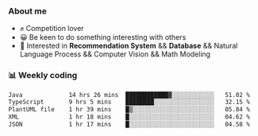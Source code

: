 ### About me

- ✊ Competition lover
- 😀 Be keen to do something interesting with others
- 🎈 Interested in **Recommendation System** && **Database** && Natural Language Process && Computer Vision && Math Modeling


### 📊 Weekly coding
<!--START_SECTION:waka-->

```txt
Java             14 hrs 26 mins  ████████████▓░░░░░░░░░░░░   51.02 %
TypeScript       9 hrs 5 mins    ████████░░░░░░░░░░░░░░░░░   32.15 %
PlantUML file    1 hr 39 mins    █▒░░░░░░░░░░░░░░░░░░░░░░░   05.84 %
XML              1 hr 18 mins    █░░░░░░░░░░░░░░░░░░░░░░░░   04.62 %
JSON             1 hr 17 mins    █░░░░░░░░░░░░░░░░░░░░░░░░   04.58 %
```

<!--END_SECTION:waka-->
